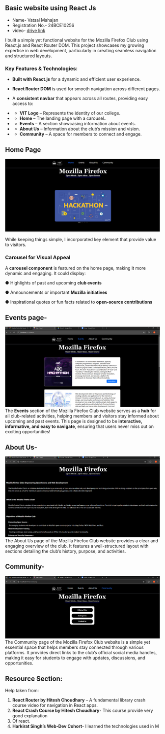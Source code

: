 ## Basic website using React Js

- Name- Vatsal Mahajan
- Registration No.- 24BCE10256
- video- [drive link](https://drive.google.com/file/d/1EV_ZL6nE8OpEKOgkxtYrJwYy3M53F8Uk/view?usp=drive_link)


I  built a simple yet functional website for the Mozilla Firefox Club using React.js and React Router DOM. This project showcases my growing expertise in web development, particularly in creating seamless navigation and structured layouts.


### Key Features & Technologies:

- **Built with React.js** for a dynamic and efficient user experience.

- **React Router DOM** is used for smooth navigation across different pages.

-   A **consistent navbar** that appears across all routes, providing easy access to:

 -  - **VIT Logo** – Represents the identity of our college.

- - **Home** – The landing page with a carousel..

- - **Events** – A section showcasing information about events.

- - **About Us** – Information about the club’s mission and vision.

- - **Community** – A space for members to connect and engage.

## Home Page
![homepage](https://github.com/VatsalCodes44/Mozilla-Firefox-club-React-Js/blob/404ca5d6d78f52a68cc8ec41380bc34aa8c0f143/Screenshot%202025-02-01%20211806.png)


While keeping things simple, I incorporated key element that provide value to visitors.

### Carousel for Visual Appeal

A **carousel component** is featured on the home page, making it more dynamic and engaging. It could display:

● Highlights of past and upcoming **club events**

● Announcements or important **Mozilla initiatives**

● Inspirational quotes or fun facts related to **open-source contributions**

## Events page-
![eventpage](https://github.com/VatsalCodes44/Mozilla-Firefox-club-React-Js/blob/360d52face8547e6d80aae68a6eb871f53b106cd/Screenshot%202025-02-01%20214134.png)
The **Events** section of the Mozilla Firefox Club website serves as a **hub** for all club-related activities, helping members and visitors stay informed about upcoming and past events. This page is designed to be **interactive, informative, and easy to navigate**, ensuring that users never miss out on exciting opportunities!


## About Us-
![aboutus page](https://github.com/VatsalCodes44/Mozilla-Firefox-club-React-Js/blob/360d52face8547e6d80aae68a6eb871f53b106cd/Screenshot%202025-02-01%20214350.png)
The About Us page of the Mozilla Firefox Club website provides a clear and engaging overview of the club. It features a well-structured layout with sections detailing the club’s history, purpose, and activities.



## Community-
![community page](https://github.com/VatsalCodes44/Mozilla-Firefox-club-React-Js/blob/360d52face8547e6d80aae68a6eb871f53b106cd/Screenshot%202025-02-01%20214717.png)
The Community page of the Mozilla Firefox Club website is a simple yet essential space that helps members stay connected through various platforms. It provides direct links to the club’s official social media handles, making it easy for students to engage with updates, discussions, and opportunities.


## Resource Section:

Help taken from:

1.  **React Router by Hitesh Choudhary** – A fundamental library crash course video for navigation in React apps.
2.  **React Crash Course by Hitesh Choudhary**- This course provide very good explanation
3.  Of react.
4.  **Harkirat Singh’s Web-Dev Cohort**- I learned  the technologies used in M
